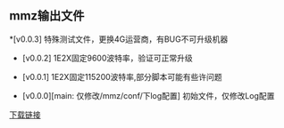 ## mmz输出文件
*[v0.0.3]
    特殊测试文件，更换4G运营商，有BUG不可升级机器

* [v0.0.2]
    1E2X固定9600波特率，验证可正常升级

* [v0.0.1]
    1E2X固定115200波特率,部分脚本可能有些许问题

* [v0.0.0][main: 仅修改/mmz/conf/下log配置]
    初始文件，仅修改Log配置

[下载链接](https://github.com/lyct-01/mmz2out/releases)
